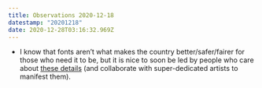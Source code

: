 ```yaml
---
title: Observations 2020-12-18
datestamp: "20201218"
date: 2020-12-28T03:16:32.969Z
---
```

- I know that fonts aren’t what makes the country better/safer/fairer for those who need it to be, but it is nice to soon be led by people who care about [these details](https://daringfireball.net/linked/2020/12/16/biden-branding) (and collaborate with super-dedicated artists to manifest them).